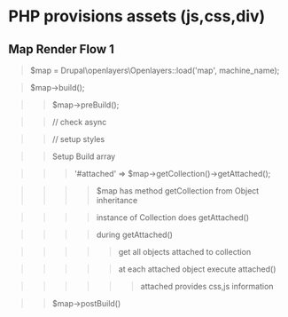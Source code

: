 # PHP provisions assets (js,css,div)
## Map Render Flow 1


> $map = Drupal\openlayers\Openlayers::load('map', machine_name);

> $map->build();

>> $map->preBuild();

>> // check async

>> // setup styles

>> Setup Build array

>>> '#attached' => $map->getCollection()->getAttached(); 

>>>> $map has method getCollection from Object inheritance

>>>> instance of Collection does getAttached()

>>>> during getAttached()

>>>>> get all objects attached to collection

>>>>> at each attached object execute attached()

>>>>>> attached provides css,js information

>> $map->postBuild()

